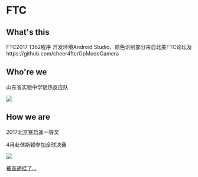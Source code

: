 # FTC

## What's this

FTC2017 1362程序
开发环境Android Studio，颜色识别部分来自北美FTC论坛及https://github.com/cheer4ftc/OpModeCamera

## Who're we

山东省实验中学铝热反应队

![](https://raw.githubusercontent.com/singleNeuron/FTC-1362/master/images/17032211227853.jpg)

## How we are

2017北京赛启迪一等奖

4月赴休斯顿参加全球决赛

![](https://raw.githubusercontent.com/singleNeuron/FTC-1362/master/images/IMG_1625.JPG)

[被高通挂了...](https://zhuanlan.zhihu.com/p/25806936)